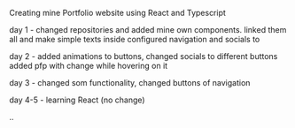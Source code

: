 Creating mine Portfolio website using React and Typescript

day 1 - changed repositories and added mine own components.
linked them all and make simple texts inside
configured navigation and socials to <nav>

day 2 - added animations to buttons, changed socials to different buttons
added pfp with change while hovering on it

day 3 - changed som functionality, changed buttons of navigation

day 4-5 - learning React (no change)

..
